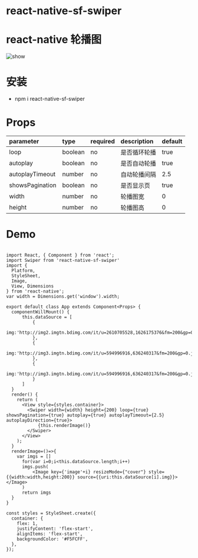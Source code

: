 # react-native-sf-swiper

# react-native 轮播图

![show](./demo.gif)

# 安装
* npm i react-native-sf-swiper

# Props
|  parameter  |  type  |  required  |   description  |  default  |
|:-----|:-----|:-----|:-----|:-----|
|loop|boolean|no|是否循环轮播|true|
|autoplay|boolean|no|是否自动轮播|true|
|autoplayTimeout|number|no|自动轮播间隔|2.5|
|showsPagination|boolean|no|是否显示页|true|
|width|number|no|轮播图宽|0|
|height|number|no|轮播图高|0|


# Demo
```

import React, { Component } from 'react';
import Swiper from 'react-native-sf-swiper'
import {
  Platform,
  StyleSheet,
  Image,
  View, Dimensions
} from 'react-native';
var width = Dimensions.get('window').width;

export default class App extends Component<Props> {
  componentWillMount() {
      this.dataSource = [
          {
            img:'http://img2.imgtn.bdimg.com/it/u=2610705528,1626175376&fm=200&gp=0.jpg'
          },
          {
              img:'http://img3.imgtn.bdimg.com/it/u=594996916,636240317&fm=200&gp=0.jpg'
          },
          {
              img:'http://img3.imgtn.bdimg.com/it/u=594996916,636240317&fm=200&gp=0.jpg'
          }
      ]
  }
  render() {
    return (
      <View style={styles.container}>
        <Swiper width={width} height={200} loop={true} showsPagination={true} autoplay={true} autoplayTimeout={2.5} autoplayDirection={true}>
            {this.renderImage()}
        </Swiper>
      </View>
    );
  }
  renderImage=()=>{
    var imgs = []
      for(var i=0;i<this.dataSource.length;i++)
      imgs.push(
          <Image key={'image'+i} resizeMode={"cover"} style={{width:width,height:200}} source={{uri:this.dataSource[i].img}}></Image>
      )
      return imgs
  }
}

const styles = StyleSheet.create({
  container: {
    flex: 1,
    justifyContent: 'flex-start',
    alignItems: 'flex-start',
    backgroundColor: '#F5FCFF',
  },
});
